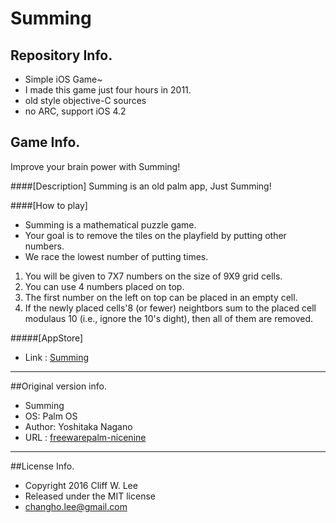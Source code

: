 # Summing

## Repository Info.
+ Simple iOS Game~
+ I made this game just four hours in 2011.
+ old style objective-C sources
+ no ARC, support iOS 4.2

## Game Info.
Improve your brain power with Summing!

####[Description]
Summing is an old palm app, Just Summing!

####[How to play] 
+ Summing is a mathematical puzzle game.
+ Your goal is to remove the tiles on the playfield by putting other numbers.
+ We race the lowest number of putting times.

1. You will be given to 7X7 numbers on the size of 9X9 grid cells.
2. You can use 4 numbers placed on top.
3. The first number on the left on top can be placed in an empty cell.
4. If the newly placed cells'8 (or fewer) neightbors sum to the placed cell modulaus 10 (i.e., ignore the 10's dight), then all of them are removed.

#####[AppStore]
+ Link : [Summing](https://itunes.apple.com/us/app/summing/id441094794?mt=8)

---

##Original version info.
* Summing
* OS: Palm OS
* Author: Yoshitaka Nagano
* URL : [freewarepalm-nicenine](http://www.freewarepalm.com/games/summing.shtml)

---

##License Info.
* Copyright 2016 Cliff W. Lee
* Released under the MIT license
* changho.lee@gmail.com
